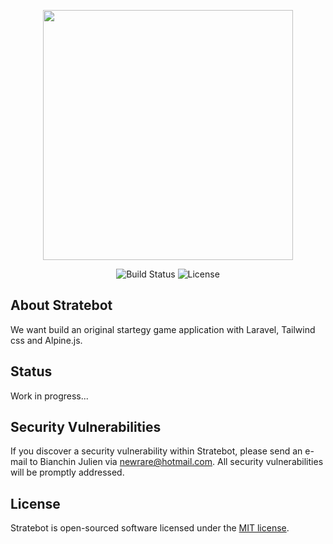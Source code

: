 <p align="center"><a href="https://laravel.com" target="_blank"><img src="https://stratebot.herokuapp.com/stratebot.png" width="400"></a></p>

<p align="center">
<img src="https://travis-ci.org/laravel/framework.svg" alt="Build Status" />
<img src="https://img.shields.io/packagist/l/laravel/framework" alt="License" />
</p>

## About Stratebot

We want build an original startegy game application with Laravel, Tailwind css and Alpine.js.

## Status

Work in progress...

## Security Vulnerabilities

If you discover a security vulnerability within Stratebot, please send an e-mail to Bianchin Julien via [newrare@hotmail.com](mailto:newrare@hotmail.com). All security vulnerabilities will be promptly addressed.

## License

Stratebot is open-sourced software licensed under the [MIT license](https://opensource.org/licenses/MIT).

